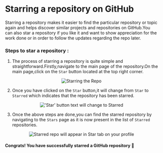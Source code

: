 # Starring a repository on GitHub

Starring a repository makes it easier to find the particular repository or topic again and helps discover similar projects and repositories on GitHub.You can also star a repository if you like it and want to show appreciation for the work done or in order to follow the updates regarding the repo later.

### Steps to star a repository :

1. The process of starring a repository is quite simple and straightforward.Firstly,navigate to the main page of the repository.On the main page,click on the `Star` button located at the top right corner.

<div align="center">
  <img alt="Starring the Repo" src="https://user-images.githubusercontent.com/102421475/174355850-e6a746da-e8ca-4296-9722-d87c7e3d5a92.jpg"></img>
</div>
 
2. Once you have clicked on the `Star` button,it will change from `Star` to `Starred` which indicates that the repository has been starred.
 
<div align="center">
  <img alt="'Star' button text will change to Starred" src="https://user-images.githubusercontent.com/102421475/174355896-850c6c51-ba8f-4d9a-b860-ef8dbea39dcb.jpg"></img>
</div>

3. Once the above steps are done,you can find the starred repository by navigating to the `Stars` page as it is now present in the list of `Starred` repositories.

<div align="center">
  <img alt="Starred repo will appear in Star tab on your profile" src="https://user-images.githubusercontent.com/102421475/174355944-10cfd324-45e3-4403-bb7d-d0edd2b2f55b.jpg"></img>
</div>

 #### Congrats! You have successfully starred a GitHub repository :confetti_ball:


